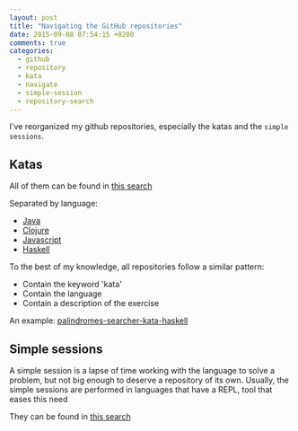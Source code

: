 ```yaml
---
layout: post
title: "Navigating the GitHub repositories"
date: 2015-09-08 07:54:15 +0200
comments: true
categories: 
  - github
  - repository
  - kata
  - navigate
  - simple-session
  - repository-search
---
```


I've reorganized my github repositories, especially the katas and the ``simple sessions``. 

## Katas

All of them can be found in [this search](https://github.com/search?utf8=%E2%9C%93&q=user%3Aalvarogarcia7+kata&type=Repositories&ref=searchresults)

Separated by language:

  * [Java](https://github.com/search?l=Java&q=kata+user%3Aalvarogarcia7&ref=searchresults&type=Repositories&utf8=%E2%9C%93)
  * [Clojure](https://github.com/search?l=Clojure&q=kata+user%3Aalvarogarcia7&ref=searchresults&type=Repositories&utf8=%E2%9C%93)
  * [Javascript](https://github.com/search?l=JavaScript&q=kata+user%3Aalvarogarcia7&ref=searchresults&type=Repositories&utf8=%E2%9C%93)
  * [Haskell](https://github.com/search?l=Haskell&q=kata+user%3Aalvarogarcia7&ref=searchresults&type=Repositories&utf8=%E2%9C%93)

To the best of my knowledge, all repositories follow a similar pattern:

  * Contain the keyword 'kata'
  * Contain the language
  * Contain a description of the exercise

An example: [palindromes-searcher-kata-haskell](https://github.com/alvarogarcia7/palindromes-searcher-kata-haskell)

## Simple sessions

A simple session is a lapse of time working with the language to solve a problem, but not big enough to deserve a repository of its own. Usually, the simple sessions are performed in languages that have a REPL, tool that eases this need

They can be found in [this search](https://github.com/search?q=user%3Aalvarogarcia7+simple-sessions)
